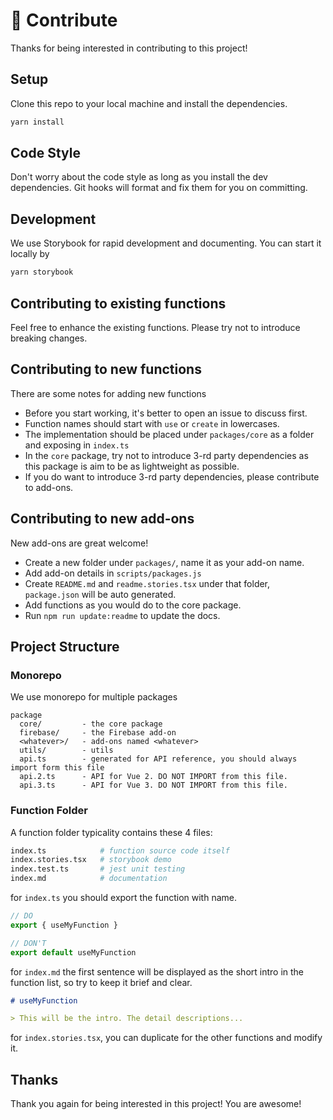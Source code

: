 # 🧱 Contribute

Thanks for being interested in contributing to this project!

## Setup

Clone this repo to your local machine and install the dependencies.

```bash
yarn install
```

## Code Style

Don't worry about the code style as long as you install the dev dependencies. Git hooks will format and fix them for you on committing.

## Development 

We use Storybook for rapid development and documenting. You can start it locally by

```bash
yarn storybook
```

## Contributing to existing functions

Feel free to enhance the existing functions. Please try not to introduce breaking changes.


## Contributing to new functions

There are some notes for adding new functions

- Before you start working, it's better to open an issue to discuss first.
- Function names should start with `use` or `create` in lowercases.
- The implementation should be placed under `packages/core` as a folder and exposing in `index.ts`
- In the `core` package, try not to introduce 3-rd party dependencies as this package is aim to be as lightweight as possible. 
- If you do want to introduce 3-rd party dependencies, please contribute to add-ons.

## Contributing to new add-ons

New add-ons are great welcome!

- Create a new folder under `packages/`, name it as your add-on name. 
- Add add-on details in `scripts/packages.js`
- Create `README.md` and `readme.stories.tsx` under that folder, `package.json` will be auto generated.
- Add functions as you would do to the core package.
- Run `npm run update:readme` to update the docs.

## Project Structure

### Monorepo

We use monorepo for multiple packages

```
package
  core/         - the core package
  firebase/     - the Firebase add-on
  <whatever>/   - add-ons named <whatever>
  utils/        - utils
  api.ts        - generated for API reference, you should always import form this file
  api.2.ts      - API for Vue 2. DO NOT IMPORT from this file.
  api.3.ts      - API for Vue 3. DO NOT IMPORT from this file.
```

### Function Folder

A function folder typicality contains these 4 files:

```bash
index.ts            # function source code itself
index.stories.tsx   # storybook demo
index.test.ts       # jest unit testing
index.md            # documentation
```

for `index.ts` you should export the function with name.

```ts
// DO
export { useMyFunction }

// DON'T
export default useMyFunction
```

for `index.md` the first sentence will be displayed as the short intro in the function list, so try to keep it brief and clear.

```md
# useMyFunction

> This will be the intro. The detail descriptions...
```

for `index.stories.tsx`, you can duplicate for the other functions and modify it.


## Thanks

Thank you again for being interested in this project! You are awesome!
